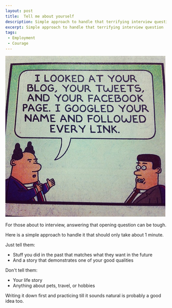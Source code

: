 ```yaml
---
layout: post
title:  Tell me about yourself
description: Simple approach to handle that terrifying interview question
excerpt: Simple approach to handle that terrifying interview question
tags:
 - Employment
 - Courage
---
```


![Illustration by [Scott Adams](http://dilbert.com)](/images/dilbert-job-interview.jpg)

For those about to interview, answering that opening question can be tough.

Here is a simple approach to handle it that should only take about 1 minute.

Just tell them:

- Stuff you did in the past that matches what they want in the future
- And a story that demonstrates one of your good qualities

Don't tell them:

- Your life story
- Anything about pets, travel, or hobbies

Writing it down first and practicing till it sounds natural is probably a good idea too.
